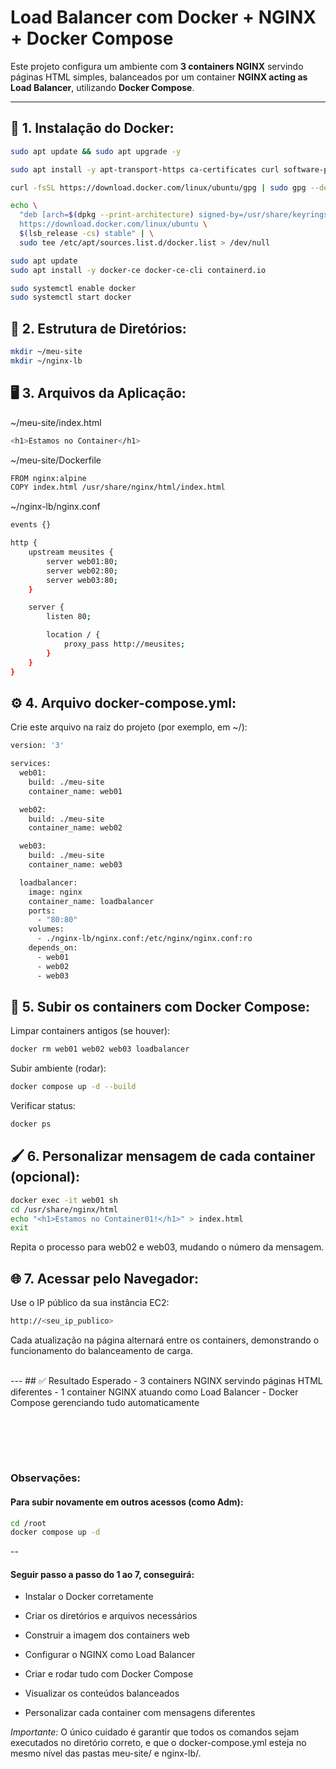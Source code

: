 # Load Balancer com Docker + NGINX + Docker Compose

Este projeto configura um ambiente com **3 containers NGINX** servindo páginas HTML simples, balanceados por um container **NGINX acting as Load Balancer**, utilizando **Docker Compose**.

---

## 🧱 1. Instalação do Docker:
```bash
sudo apt update && sudo apt upgrade -y

sudo apt install -y apt-transport-https ca-certificates curl software-properties-common

curl -fsSL https://download.docker.com/linux/ubuntu/gpg | sudo gpg --dearmor -o /usr/share/keyrings/docker-archive-keyring.gpg

echo \
  "deb [arch=$(dpkg --print-architecture) signed-by=/usr/share/keyrings/docker-archive-keyring.gpg] \
  https://download.docker.com/linux/ubuntu \
  $(lsb_release -cs) stable" | \
  sudo tee /etc/apt/sources.list.d/docker.list > /dev/null

sudo apt update
sudo apt install -y docker-ce docker-ce-cli containerd.io

sudo systemctl enable docker
sudo systemctl start docker
```

## 📁 2. Estrutura de Diretórios:
```bash
mkdir ~/meu-site
mkdir ~/nginx-lb
```

## 🖥️ 3. Arquivos da Aplicação:
~/meu-site/index.html
```bash
<h1>Estamos no Container</h1>
```

~/meu-site/Dockerfile
```bash
FROM nginx:alpine
COPY index.html /usr/share/nginx/html/index.html
```

~/nginx-lb/nginx.conf
```bash
events {}

http {
    upstream meusites {
        server web01:80;
        server web02:80;
        server web03:80;
    }

    server {
        listen 80;

        location / {
            proxy_pass http://meusites;
        }
    }
}
```

## ⚙️ 4. Arquivo docker-compose.yml:
Crie este arquivo na raiz do projeto (por exemplo, em ~/):
```bash
version: '3'

services:
  web01:
    build: ./meu-site
    container_name: web01

  web02:
    build: ./meu-site
    container_name: web02

  web03:
    build: ./meu-site
    container_name: web03

  loadbalancer:
    image: nginx
    container_name: loadbalancer
    ports:
      - "80:80"
    volumes:
      - ./nginx-lb/nginx.conf:/etc/nginx/nginx.conf:ro
    depends_on:
      - web01
      - web02
      - web03
```

## 🚀 5. Subir os containers com Docker Compose:
Limpar containers antigos (se houver):
```bash
docker rm web01 web02 web03 loadbalancer
```

Subir ambiente (rodar):
```bash
docker compose up -d --build
```

Verificar status:
```bash
docker ps
```

## 🖌️ 6. Personalizar mensagem de cada container (opcional):
```bash
docker exec -it web01 sh
cd /usr/share/nginx/html
echo "<h1>Estamos no Container01!</h1>" > index.html
exit
```
Repita o processo para web02 e web03, mudando o número da mensagem.

## 🌐 7. Acessar pelo Navegador:
Use o IP público da sua instância EC2:
```bash
http://<seu_ip_publico>
```
Cada atualização na página alternará entre os containers, demonstrando o funcionamento do balanceamento de carga.

<br>
---
## ✅ Resultado Esperado
- 3 containers NGINX servindo páginas HTML diferentes
- 1 container NGINX atuando como Load Balancer
- Docker Compose gerenciando tudo automaticamente
  
<br><br>
---
### Observações:
#### Para subir novamente em outros acessos (como Adm):
```bash
cd /root
docker compose up -d
```
--
#### Seguir passo a passo do 1 ao 7, conseguirá:

- Instalar o Docker corretamente

- Criar os diretórios e arquivos necessários

- Construir a imagem dos containers web

- Configurar o NGINX como Load Balancer

- Criar e rodar tudo com Docker Compose

- Visualizar os conteúdos balanceados

- Personalizar cada container com mensagens diferentes

*Importante:*
O único cuidado é garantir que todos os comandos sejam executados no diretório correto, e que o docker-compose.yml esteja no mesmo nível das pastas meu-site/ e nginx-lb/.




